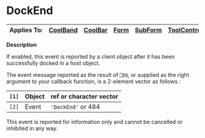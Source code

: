 




<h1 class="heading"><span class="name">DockEnd</span></h1>

| Applies To: | [CoolBand](../a-z/coolband.md) | [CoolBar](../a-z/coolbar.md) | [Form](../a-z/form.md) | [SubForm](../a-z/subform.md) | [ToolControl](../a-z/toolcontrol.md) |
| --- | --- | --- | --- | --- | ---  |


**Description**


If enabled, this event is reported by a client object after it has been successfully docked in a host object.


The event message reported as the result of `⎕DQ`, or supplied as the right argument to your callback function, is a 2-element vector as follows :


| `[1]` | Object | ref or character vector |
| --- | --- | ---  |
| `[2]` | Event | `'DockEnd'` or 484 |


This event is reported for information only and cannot be cancelled or inhibited in any way.



